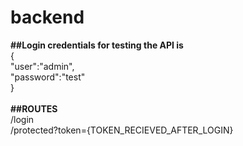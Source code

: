 # backend

**##Login credentials for testing the API is**<br/>
{<br/>
  "user":"admin",<br/>
  "password":"test"<br/>
}<br/>
<br/>
**##ROUTES**<br/>
/login<br/>
/protected?token={TOKEN_RECIEVED_AFTER_LOGIN}

